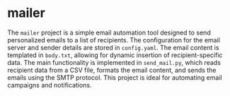 # mailer

The `mailer` project is a simple email automation tool designed to send personalized emails to a list of recipients. The configuration for the email server and sender details are stored in `config.yaml`. The email content is templated in `body.txt`, allowing for dynamic insertion of recipient-specific data. The main functionality is implemented in `send_mail.py`, which reads recipient data from a CSV file, formats the email content, and sends the emails using the SMTP protocol. This project is ideal for automating email campaigns and notifications.
